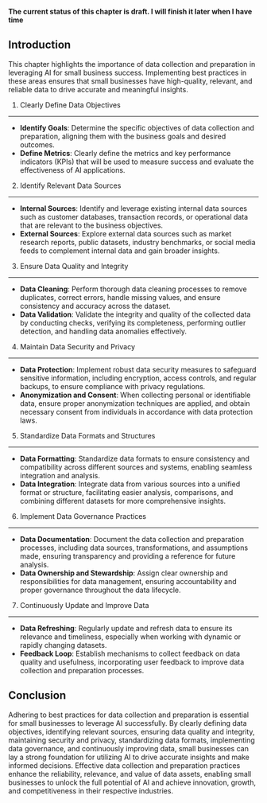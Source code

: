 **The current status of this chapter is draft. I will finish it later when I have time**

Introduction
------------

This chapter highlights the importance of data collection and preparation in leveraging AI for small business success. Implementing best practices in these areas ensures that small businesses have high-quality, relevant, and reliable data to drive accurate and meaningful insights.

1. Clearly Define Data Objectives
---------------------------------

* **Identify Goals**: Determine the specific objectives of data collection and preparation, aligning them with the business goals and desired outcomes.
* **Define Metrics**: Clearly define the metrics and key performance indicators (KPIs) that will be used to measure success and evaluate the effectiveness of AI applications.

2. Identify Relevant Data Sources
---------------------------------

* **Internal Sources**: Identify and leverage existing internal data sources such as customer databases, transaction records, or operational data that are relevant to the business objectives.
* **External Sources**: Explore external data sources such as market research reports, public datasets, industry benchmarks, or social media feeds to complement internal data and gain broader insights.

3. Ensure Data Quality and Integrity
------------------------------------

* **Data Cleaning**: Perform thorough data cleaning processes to remove duplicates, correct errors, handle missing values, and ensure consistency and accuracy across the dataset.
* **Data Validation**: Validate the integrity and quality of the collected data by conducting checks, verifying its completeness, performing outlier detection, and handling data anomalies effectively.

4. Maintain Data Security and Privacy
-------------------------------------

* **Data Protection**: Implement robust data security measures to safeguard sensitive information, including encryption, access controls, and regular backups, to ensure compliance with privacy regulations.
* **Anonymization and Consent**: When collecting personal or identifiable data, ensure proper anonymization techniques are applied, and obtain necessary consent from individuals in accordance with data protection laws.

5. Standardize Data Formats and Structures
------------------------------------------

* **Data Formatting**: Standardize data formats to ensure consistency and compatibility across different sources and systems, enabling seamless integration and analysis.
* **Data Integration**: Integrate data from various sources into a unified format or structure, facilitating easier analysis, comparisons, and combining different datasets for more comprehensive insights.

6. Implement Data Governance Practices
--------------------------------------

* **Data Documentation**: Document the data collection and preparation processes, including data sources, transformations, and assumptions made, ensuring transparency and providing a reference for future analysis.
* **Data Ownership and Stewardship**: Assign clear ownership and responsibilities for data management, ensuring accountability and proper governance throughout the data lifecycle.

7. Continuously Update and Improve Data
---------------------------------------

* **Data Refreshing**: Regularly update and refresh data to ensure its relevance and timeliness, especially when working with dynamic or rapidly changing datasets.
* **Feedback Loop**: Establish mechanisms to collect feedback on data quality and usefulness, incorporating user feedback to improve data collection and preparation processes.

Conclusion
----------

Adhering to best practices for data collection and preparation is essential for small businesses to leverage AI successfully. By clearly defining data objectives, identifying relevant sources, ensuring data quality and integrity, maintaining security and privacy, standardizing data formats, implementing data governance, and continuously improving data, small businesses can lay a strong foundation for utilizing AI to drive accurate insights and make informed decisions. Effective data collection and preparation practices enhance the reliability, relevance, and value of data assets, enabling small businesses to unlock the full potential of AI and achieve innovation, growth, and competitiveness in their respective industries.
